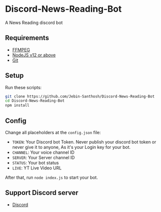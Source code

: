 # Discord-News-Reading-Bot
A News Reading discord bot 

## Requirements
 - [FFMPEG](https://ffmpeg.org)
 - [NodeJS v12 or above](https://nodejs.org)
 - [Git](https://git-scm.com)

## Setup
Run these scripts:
```bash
git clone https://github.com/Jebin-Santhosh/Discord-News-Reading-Bot
cd Discord-News-Reading-Bot
npm install
```

## Config
Change all placeholders at the `config.json` file:
 - `TOKEN`: Your Discord bot Token. Never publish your discord bot token or never give it to anyone, As it's your Login key for your bot.
 - `CHANNEL`: Your voice channel ID
 - `SERVER`: Your Server channel ID
 - `STATUS`: Your bot status
 - `LIVE`: YT Live Video URL

After that, run `node index.js` to start your bot.
## Support Discord server
- [Discord](https://discord.gg/d66Y3bA9CP)

